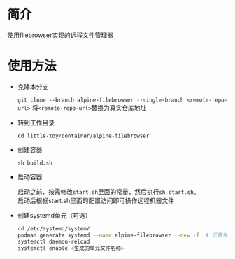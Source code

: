 # 简介
使用filebrowser实现的远程文件管理器

# 使用方法
- 克隆本分支
	
	`git clone --branch alpine-filebrowser --single-branch <remote-repo-url>` 将`<remote-repo-url>`替换为真实仓库地址

- 转到工作目录

	`cd little-toy/container/alpine-filebrowser`

- 创建容器

	`sh build.sh`

- 启动容器

	启动之前，按需修改`start.sh`里面的常量，然后执行`sh start.sh`。  
	启动后根据start.sh里面的配置访问即可操作远程机器文件

- 创建systemd单元（可选）

	```sh
	cd /etc/systemd/system/
	podman generate systemd --name alpine-filebrowser --new -f  # 无意外会在当前目录创建单元文件
	systemctl daemon-reload
	systemctl enable <生成的单元文件名称>
	```